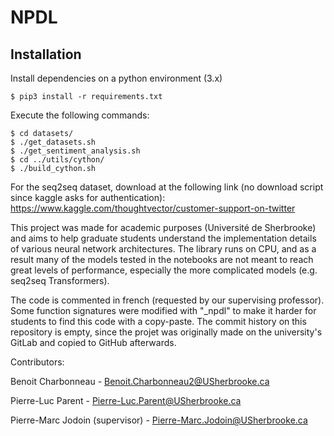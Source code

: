 # NPDL
## Installation
Install dependencies on a python environment (3.x)
```
$ pip3 install -r requirements.txt
```
Execute the following commands:
```
$ cd datasets/
$ ./get_datasets.sh
$ ./get_sentiment_analysis.sh
$ cd ../utils/cython/
$ ./build_cython.sh
```
For the seq2seq dataset, download at the following link (no download script since kaggle asks for authentication):
https://www.kaggle.com/thoughtvector/customer-support-on-twitter

This project was made for academic purposes (Université de Sherbrooke) and aims to help graduate students understand the implementation details of various neural network architectures. The library runs on CPU, and as a result many of the models tested in the notebooks are not meant to reach great levels of performance, especially the more complicated models (e.g. seq2seq Transformers).

The code is commented in french (requested by our supervising professor). Some function signatures were modified with "_npdl" to make it harder for students to find this code with a copy-paste. The commit history on this repository is empty, since the projet was originally made on the university's GitLab and copied to GitHub afterwards.

Contributors: 

Benoit Charbonneau - Benoit.Charbonneau2@USherbrooke.ca

Pierre-Luc Parent - Pierre-Luc.Parent@USherbrooke.ca

Pierre-Marc Jodoin (supervisor) - Pierre-Marc.Jodoin@USherbrooke.ca
